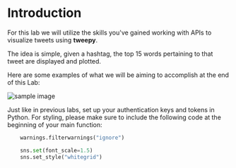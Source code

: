 # Introduction
 
For this lab we will utilize the skills you've gained working with APIs to visualize tweets using **tweepy**.

The idea is simple, given a hashtag, the top 15 words pertaining to that tweet are displayed and plotted.

Here are some examples of what we will be aiming to accomplish at the end of this Lab:

![sample image](https://i.imgur.com/TpBec4E.png)

Just like in previous labs, set up your authentication keys and tokens in Python. For styling, please make sure to include the following code at the beginning of your main function:

```python
    warnings.filterwarnings("ignore")

    sns.set(font_scale=1.5)
    sns.set_style("whitegrid")
```


